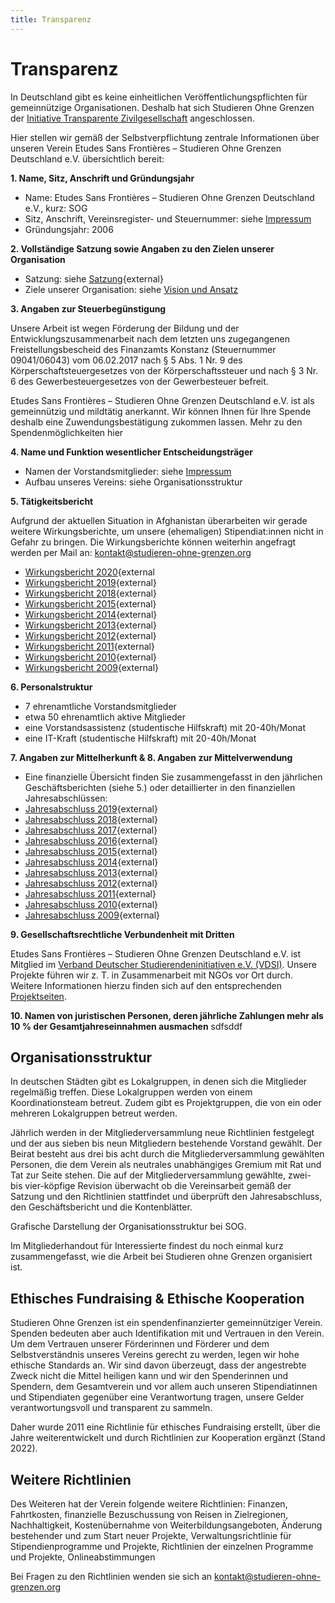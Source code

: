 ```yaml
---
title: Transparenz
---
```

# Transparenz

In Deutschland gibt es keine einheitlichen Veröffentlichungspflichten für gemeinnützige Organisationen. 
Deshalb hat sich Studieren Ohne Grenzen der [Initiative Transparente Zivilgesellschaft](https://www.transparente-zivilgesellschaft.de) angeschlossen. 

Hier stellen wir gemäß der Selbstverpflichtung zentrale Informationen über unseren Verein Etudes Sans Frontières – Studieren Ohne Grenzen Deutschland e.V. übersichtlich bereit:

**1. Name, Sitz, Anschrift und Gründungsjahr**
- Name: Etudes Sans Frontières – Studieren Ohne Grenzen Deutschland e.V., kurz: SOG
-	Sitz, Anschrift, Vereinsregister- und Steuernummer: siehe [Impressum](/imprint)
-	Gründungsjahr: 2006

**2. Vollständige Satzung sowie Angaben zu den Zielen unserer Organisation**
-	Satzung: siehe [Satzung](static/legal/Satzung_2024_11_09.pdf){external}
-	Ziele unserer Organisation: siehe [Vision und Ansatz](/about_us#vision-und-ansatz)

**3. Angaben zur Steuerbegünstigung**

Unsere Arbeit ist wegen Förderung der Bildung und der Entwicklungszusammenarbeit nach dem letzten uns zugegangenen Freistellungsbescheid des Finanzamts Konstanz (Steuernummer 09041/06043) vom 06.02.2017 nach § 5 Abs. 1 Nr. 9 des Körperschaftsteuergesetzes von der Körperschaftssteuer und nach § 3 Nr. 6 des Gewerbesteuergesetzes von der Gewerbesteuer befreit.

Etudes Sans Frontières – Studieren Ohne Grenzen Deutschland e.V. ist als gemeinnützig und mildtätig anerkannt. Wir können Ihnen für Ihre Spende deshalb eine Zuwendungsbestätigung zukommen lassen. Mehr zu den Spendenmöglichkeiten hier

**4. Name und Funktion wesentlicher Entscheidungsträger**
-	Namen der Vorstandsmitglieder: siehe [Impressum](/imprint)
-	Aufbau unseres Vereins: siehe Organisationsstruktur

**5. Tätigkeitsbericht**

Aufgrund der aktuellen Situation in Afghanistan überarbeiten wir gerade weitere Wirkungsberichte, um unsere (ehemaligen) Stipendiat:innen nicht in Gefahr zu bringen. Die Wirkungsberichte können weiterhin angefragt werden per Mail an: kontakt@studieren-ohne-grenzen.org

- [Wirkungsbericht 2020](legal/SOG_Wirkungsbericht_2020_Afghanistan_Aenderung.pdf){external
- [Wirkungsbericht 2019](legal/){external}
- [Wirkungsbericht 2018](legal/SOG_Geschaeftsbericht_2018_Afghanistan_Aenderung.pdf){external}
- [Wirkungsbericht 2015](legal/SOG_Wirkungsbericht_2015_Afghanistan_Aenderung.pdf){external}
- [Wirkungsbericht 2014](legal/){external}
- [Wirkungsbericht 2013](legal/){external}
- [Wirkungsbericht 2012](legal/){external}
- [Wirkungsbericht 2011](legal/){external}
- [Wirkungsbericht 2010](legal/){external}
- [Wirkungsbericht 2009](legal/){external}

**6. Personalstruktur**
-	7 ehrenamtliche Vorstandsmitglieder
-	etwa 50 ehrenamtlich aktive Mitglieder
-	eine Vorstandsassistenz (studentische Hilfskraft) mit 20-40h/Monat
-	eine IT-Kraft (studentische Hilfskraft) mit 20-40h/Monat

**7. Angaben zur Mittelherkunft & 8. Angaben zur Mittelverwendung**
-	Eine finanzielle Übersicht finden Sie zusammengefasst in den jährlichen Geschäftsberichten (siehe 5.) oder detaillierter in den finanziellen Jahresabschlüssen:
  - [Jahresabschluss 2019](legal/Jahresabschluss-2019.pdf){external}
  - [Jahresabschluss 2018](legal/Jahresabschluss-2018.pdf){external}
  - [Jahresabschluss 2017](legal/Jahresabschluss-2017.pdf){external}
  - [Jahresabschluss 2016](legal/Jahresabschluss-2016.pdf){external}
  - [Jahresabschluss 2015](legal/Jahresabschluss-2015.pdf){external}
  - [Jahresabschluss 2014](legal/Jahresabschluss-2014.pdf){external}
  - [Jahresabschluss 2013](legal/Jahresabschluss-2013.pdf){external}
  - [Jahresabschluss 2012](legal/Jahresabschluss-2012.pdf){external}
  - [Jahresabschluss 2011](legal/Jahresabschluss-2011.pdf){external}
  - [Jahresabschluss 2010](legal/Jahresabschluss-2010.pdf){external}
  - [Jahresabschluss 2009](legal/Jahresabschluss-2009.pdf){external}


**9. Gesellschaftsrechtliche Verbundenheit mit Dritten**

Etudes Sans Frontières – Studieren Ohne Grenzen Deutschland e.V. ist Mitglied im [Verband Deutscher Studierendeninitiativen e.V. (VDSI)](https://www.vdsi.org). Unsere Projekte führen wir z. T. in Zusammenarbeit mit NGOs vor Ort durch. Weitere Informationen hierzu finden sich auf den entsprechenden [Projektseiten](/our_work).

**10. Namen von juristischen Personen, deren jährliche Zahlungen mehr als 10 % der Gesamtjahreseinnahmen ausmachen**
sdfsddf

## Organisationsstruktur

In deutschen Städten gibt es Lokalgruppen, in denen sich die Mitglieder regelmäßig treffen. Diese Lokalgruppen werden von einem Koordinationsteam betreut. Zudem gibt es Projektgruppen, die von ein oder mehreren Lokalgruppen betreut werden. 

Jährlich werden in der Mitgliederversammlung neue Richtlinien festgelegt und der aus sieben bis neun Mitgliedern bestehende Vorstand gewählt. Der Beirat besteht aus drei bis acht durch die Mitgliederversammlung gewählten Personen, die dem Verein als neutrales unabhängiges Gremium mit Rat und Tat zur Seite stehen. Die auf der Mitgliederversammlung gewählte, zwei- bis vier-köpfige Revision überwacht ob die Vereinsarbeit gemäß der Satzung und den Richtlinien stattfindet und überprüft den Jahresabschluss, den Geschäftsbericht und die Kontenblätter.


Grafische Darstellung der Organisationsstruktur bei SOG.

Im Mitgliederhandout für Interessierte findest du noch einmal kurz zusammengefasst, wie die Arbeit bei Studieren ohne Grenzen organisiert ist.

## Ethisches Fundraising & Ethische Kooperation 
Studieren Ohne Grenzen ist ein spendenfinanzierter gemeinnütziger Verein. Spenden bedeuten aber auch Identifikation mit und Vertrauen in den Verein. Um dem Vertrauen unserer Förderinnen und Förderer und dem Selbstverständnis unseres Vereins gerecht zu werden, legen wir hohe ethische Standards an. Wir sind davon überzeugt, dass der angestrebte Zweck nicht die Mittel heiligen kann und wir den Spenderinnen und Spendern, dem Gesamtverein und vor allem auch unseren Stipendiatinnen und Stipendiaten gegenüber eine Verantwortung tragen, unsere Gelder verantwortungsvoll und transparent zu sammeln. 

Daher wurde 2011 eine Richtlinie für ethisches Fundraising erstellt, über die Jahre weiterentwickelt und durch Richtlinien zur Kooperation ergänzt (Stand 2022). 

## Weitere Richtlinien
Des Weiteren hat der Verein folgende weitere Richtlinien: Finanzen, Fahrtkosten, finanzielle Bezuschussung von Reisen in Zielregionen, Nachhaltigkeit, Kostenübernahme von Weiterbildungsangeboten, Änderung bestehender und zum Start neuer Projekte, Verwaltungsrichtlinie für Stipendienprogramme und Projekte, Richtlinien der einzelnen Programme und Projekte, Onlineabstimmungen

Bei Fragen zu den Richtlinien wenden sie sich an kontakt@studieren-ohne-grenzen.org

